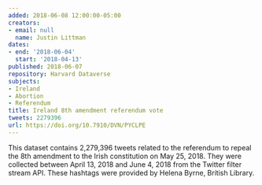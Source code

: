 ```yaml
---
added: 2018-06-08 12:00:00-05:00
creators:
- email: null
  name: Justin Littman
dates:
- end: '2018-06-04'
  start: '2018-04-13'
published: 2018-06-07
repository: Harvard Dataverse
subjects:
- Ireland
- Abortion
- Referendum
title: Ireland 8th amendment referendum vote
tweets: 2279396
url: https://doi.org/10.7910/DVN/PYCLPE
---
```


This dataset contains 2,279,396 tweets related to the referendum to repeal the 8th amendment to the Irish constitution on May 25, 2018. They were collected between April 13, 2018 and June 4, 2018 from the Twitter filter stream API. These hashtags were provided by Helena Byrne, British Library.
